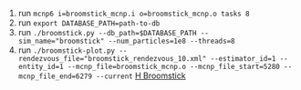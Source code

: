 1. run `mcnp6 i=broomstick_mcnp.i o=broomstick_mcnp.o tasks 8`
2. run `export DATABASE_PATH=path-to-db`
3. run `./broomstick.py --db_path=$DATABASE_PATH --sim_name="broomstick" --num_particles=1e8 --threads=8`
4. run `./broomstick-plot.py --rendezvous_file="broomstick_rendezvous_10.xml" --estimator_id=1 --entity_id=1 --mcnp_file=broomstick_mcnp.o --mcnp_file_start=5280 --mcnp_file_end=6279 --current`
[H Broomstick](h_broomstick_current.png "H Broomstick")